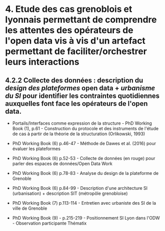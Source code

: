 # 4. Etude des cas grenoblois et lyonnais permettant de comprendre les attentes des opérateurs de l'open data vis à vis d'un artefact permettant de faciliter/orchestrer leurs interactions

## 4.2.2 Collecte des données : description du _design des plateformes_ open data + _urbanisme du SI_ pour identifier les contraintes quotidiennes auxquelles font face les opérateurs de l'open data. 


- Portails/Interfaces comme expression de la structure - PhD Working Book (1), p.61 - Construction du protocole et des instruments de l'étude de cas à partir de la théorie de la structuration (Orlikowski, 1993)

- PhD Working Book (6) p.46-47 - Méthode de Dawes et al. (2016) pour évaluer les plateformes
- PhD Working Book (6) p.52-53 - Collecte de données (en rouge) pour parler des espaces de données/Open Data Work
- PhD Working Book (6) p.78-83 - Analyse du design de la plateforme de Grenoble
- PhD Working Book (6) p.84-99 - Description d'une architecture SI (urbanisation) + description SIT (métropôle grenobloise)
- PhD Working Book (7) p.113-114 - Entretien avec urbaniste des SI de la ville de Grenoble
- PhD Working Book (9) - p.215-219 - Positionnement SI Lyon dans l'ODW - Observation participante Thématix



